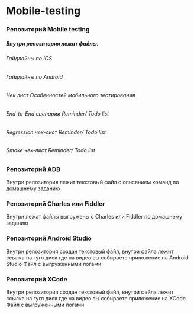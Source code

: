 # Mobile-testing

### Репозиторий Mobile testing
##### Внутри репозитория лежат файлы:
###### Гайдлайны по IOS
###### Гайдлайны по Android
###### Чек лист Особенностей мобильного тестирования
###### End-to-End сценарии Reminder/ Todo list
###### Regression чек-лист Reminder/ Todo list
###### Smoke чек-лист Reminder/ Todo list
### Репозиторий ADB 
Внутри репозитория лежит текстовый файл с описанием команд по домашнему заданию
### Репозиторий Charles или Fiddler
Внутри лежат файлы выгружены с Charles или Fiddler по домашнему заданию
### Репозиторий Android Studio  
 Внутри репозитория создан текстовый файл, внутри файла лежит ссылка на гугл диск где на видео вы собираете приложение на Android Studio 
Файл с выгруженными логами
### Репозиторий XCode
 Внутри репозитория создан текстовый файл, внутри файла лежит ссылка на гугл диск где на видео вы собираете приложение на XCode
Файл с выгруженными логами
